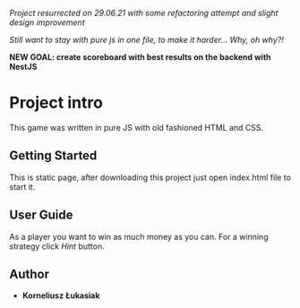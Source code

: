 *Project resurrected on 29.06.21 with some refactoring attempt and slight design improvement*

*Still want to stay with pure js in one file, to make it harder... Why, oh why?!*

**NEW GOAL: create scoreboard with best results on the backend with NestJS**

# Project intro

This game was written in pure JS with old fashioned HTML and CSS.

## Getting Started

This is static page, after downloading this project just open index.html file to start it.

## User Guide

As a player you want to win as much money as you can. For a winning strategy click *Hint* button.

## Author


* **Korneliusz Łukasiak**

